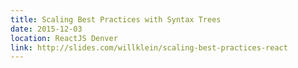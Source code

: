 ```yaml
---
title: Scaling Best Practices with Syntax Trees
date: 2015-12-03
location: ReactJS Denver
link: http://slides.com/willklein/scaling-best-practices-react
---
```

